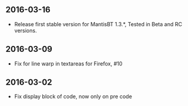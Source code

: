 ## 2016-03-16
* Release first stable version for MantisBT 1.3.*, Tested in Beta and RC versions.

## 2016-03-09
* Fix for line warp in textareas for Firefox, #10

## 2016-03-02
* Fix display block of code, now only on pre code
